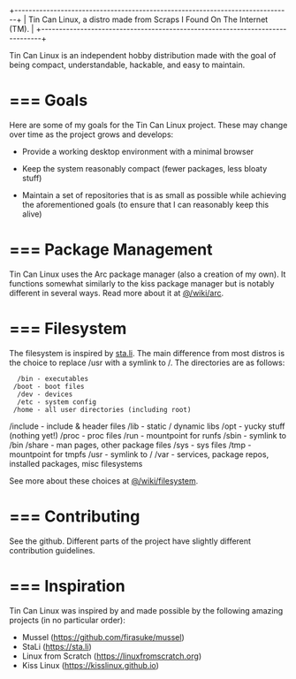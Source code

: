 +------------------------------------------------------------------------------+
|  Tin Can Linux, a distro made from Scraps I Found On The Internet (TM).      |
+------------------------------------------------------------------------------+

Tin Can Linux is an independent hobby distribution made with the goal of being
compact, understandable, hackable, and easy to maintain.


=== Goals
=========

Here are some of my goals for the Tin Can Linux project. These may change over
time as the project grows and develops:

  - Provide a working desktop environment with a minimal browser
  
  - Keep the system reasonably compact (fewer packages, less bloaty stuff)
  
  - Maintain a set of repositories that is as small as possible while achieving
    the aforementioned goals (to ensure that I can reasonably keep this alive)


=== Package Management
======================

Tin Can Linux uses the Arc package manager (also a creation of my own). It
functions somewhat similarly to the kiss package manager but is notably
different in several ways. Read more about it at [@/wiki/arc](/wiki/arc).


=== Filesystem
==============

The filesystem is inspired by [sta.li](https://sta.li). The main difference from most distros is
the choice to replace /usr with a symlink to /. The directories are as follows:

      /bin - executables
     /boot - boot files
      /dev - devices
      /etc - system config
     /home - all user directories (including root)
  /include - include \& header files
      /lib - static / dynamic libs
      /opt - yucky stuff (nothing yet!)
     /proc - proc files
      /run - mountpoint for runfs
     /sbin - symlink to /bin
    /share - man pages, other package files
      /sys - sys files
      /tmp - mountpoint for tmpfs
      /usr - symlink to /
      /var - services, package repos, installed packages, misc filesystems


See more about these choices at [@/wiki/filesystem](/wiki/filesystem).


=== Contributing
================

See the github. Different parts of the project have slightly different
contribution guidelines.


=== Inspiration
===============

Tin Can Linux was inspired by and made possible by the following amazing
projects (in no particular order):

  - Mussel (https://github.com/firasuke/mussel)
  - StaLi (https://sta.li)
  - Linux from Scratch (https://linuxfromscratch.org)
  - Kiss Linux (https://kisslinux.github.io)
